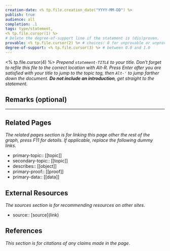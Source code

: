 ```yaml
---
creation-date: <% tp.file.creation_date("YYYY-MM-DD") %>
publish: true
audience: all
completion: .1
tags: type/statement, 
<% tp.file.cursor(1) %>
# Delete the degree-of-support line if the statement is (dis)proven.
provable: <% tp.file.cursor(2) %> # choices: 0 for unprovable or unproven, 1 for proven
degree-of-support: <% tp.file.cursor(3) %> # between 0.0 and 1.0
---
```


<% tp.file.cursor(4) %> *Prepend `statement-TITLE` to your title. Don't forget to refile this file to the correct location with Alt-R.*
*Press Enter after you are satisfied with your title to jump to the topic tag, then `Alt-'` to jump farther down the document. **Do not include an introduction**, get straight to the statement.*

## Remarks (optional)


---
## Related Pages
*The related pages section is for linking this page other the rest of the graph, press F11 for details. If applicable, replace the following dummy links.*
- primary-topic:: \[\[topic\]\]
- secondary-topic:: \[\[topic\]\]
- describes:: \[\[object\]\]
- primary-proof:: \[\[proof\]\]
- primary-data:: \[\[data\]\]

## External Resources
*The sources section is for recommending resources on other sites*.
- source:: \[source\](link)

## References
*This section is for citations of any claims made in the page*.